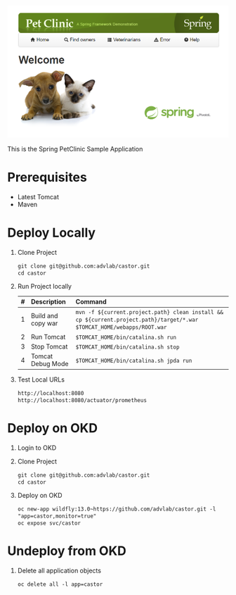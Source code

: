 ![Intro](./docs/petclinic-ui.png)

This is the Spring PetClinic Sample Application

# Prerequisites

* Latest Tomcat
* Maven

# Deploy Locally

1. Clone Project

	```
	git clone git@github.com:advlab/castor.git
	cd castor
	```

1. Run Project locally   

    | #       | Description           | Command  |
    | :------------- |:-------------| :-----|
    | 1      | Build and copy war | `mvn -f ${current.project.path} clean install && cp ${current.project.path}/target/*.war $TOMCAT_HOME/webapps/ROOT.war` |
    | 2      | Run Tomcat      |   `$TOMCAT_HOME/bin/catalina.sh run` |
    | 3 | Stop Tomcat      |    `$TOMCAT_HOME/bin/catalina.sh stop` |
    | 4 | Tomcat Debug Mode      |    `$TOMCAT_HOME/bin/catalina.sh jpda run` |

1. Test Local URLs

    ```
    http://localhost:8080
    http://localhost:8080/actuator/prometheus
    ```

# Deploy on OKD

1. Login to OKD

1. Clone Project

	```
	git clone git@github.com:advlab/castor.git
	cd castor
	```

1. Deploy on OKD

    ```
    oc new-app wildfly:13.0~https://github.com/advlab/castor.git -l "app=castor,monitor=true"
    oc expose svc/castor
    ```

# Undeploy from OKD

1. Delete all application objects

    ```
    oc delete all -l app=castor
    ```